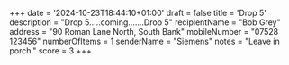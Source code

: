 +++
date = '2024-10-23T18:44:10+01:00'
draft = false
title = 'Drop 5'
description = "Drop 5.....coming.......Drop 5"
recipientName = "Bob Grey"
address = "90 Roman Lane North, South Bank"
mobileNumber = "07528 123456"
numberOfItems = 1
senderName = "Siemens"
notes = "Leave in porch."
score = 3
+++
